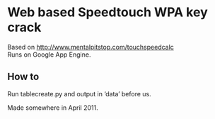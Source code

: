 # Web based Speedtouch WPA key crack
Based on http://www.mentalpitstop.com/touchspeedcalc  
Runs on Google App Engine.

## How to
Run tablecreate.py and output in ‘data’ before us. 

Made somewhere in April 2011.